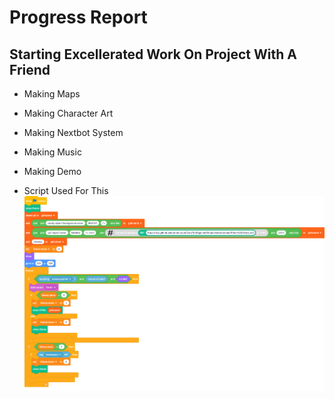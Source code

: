 # Progress Report
## Starting Excellerated Work On Project With A Friend
  - Making Maps
  - Making Character Art
  - Making Nextbot System
  - Making Music
  - Making Demo






- Script Used For This
![Script Used For This](https://raw.githubusercontent.com/OrcaTheBeginner/Orcas-Nextbots/main/Markdown%20Patch-Notes.png)
